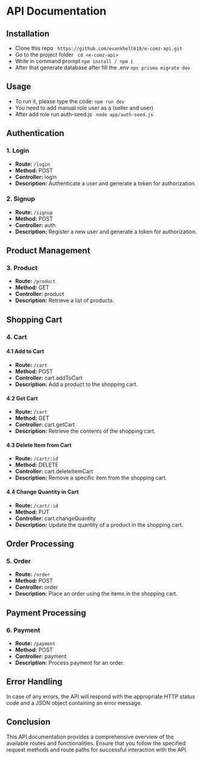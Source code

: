 # API Documentation


## Installation
- Clone this repo 
``` https://github.com/evankhell619/e-comz-api.git```
- Go to the project folder
 ``` cd <e-comz-api>```
- Write in command prompt
``` npm install / npm i ```
- After that generate database after fill the .env
``` npx prisma migrate dev ```

## Usage
- To run it, please type the code:
```npm run dev ```
- You need to add manual role user as a (seller and user)
- After add role run auth-seed.js
``` node app/auth-seed.js```

## Authentication

### 1. Login

- **Route:** `/login`
- **Method:** POST
- **Controller:** login
- **Description:** Authenticate a user and generate a token for authorization.

### 2. Signup

- **Route:** `/signup`
- **Method:** POST
- **Controller:** auth
- **Description:** Register a new user and generate a token for authorization.

## Product Management

### 3. Product

- **Route:** `/product`
- **Method:** GET
- **Controller:** product
- **Description:** Retrieve a list of products.

## Shopping Cart

### 4. Cart

#### 4.1 Add to Cart

- **Route:** `/cart`
- **Method:** POST
- **Controller:** cart.addToCart
- **Description:** Add a product to the shopping cart.

#### 4.2 Get Cart

- **Route:** `/cart`
- **Method:** GET
- **Controller:** cart.getCart
- **Description:** Retrieve the contents of the shopping cart.

#### 4.3 Delete Item from Cart

- **Route:** `/cart/:id`
- **Method:** DELETE
- **Controller:** cart.deleteItemCart
- **Description:** Remove a specific item from the shopping cart.

#### 4.4 Change Quantity in Cart

- **Route:** `/cart/:id`
- **Method:** PUT
- **Controller:** cart.changeQuantity
- **Description:** Update the quantity of a product in the shopping cart.

## Order Processing

### 5. Order

- **Route:** `/order`
- **Method:** POST
- **Controller:** order
- **Description:** Place an order using the items in the shopping cart.

## Payment Processing

### 6. Payment

- **Route:** `/payment`
- **Method:** POST
- **Controller:** payment
- **Description:** Process payment for an order.

## Error Handling

In case of any errors, the API will respond with the appropriate HTTP status code and a JSON object containing an error message.

## Conclusion

This API documentation provides a comprehensive overview of the available routes and functionalities. Ensure that you follow the specified request methods and route paths for successful interaction with the API.
